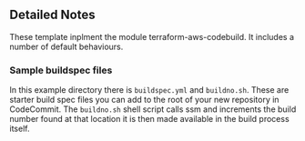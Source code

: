 ## Detailed Notes

These template inplment the module terraform-aws-codebuild. It includes a number of default behaviours.

### Sample buildspec files

In this example directory there is `buildspec.yml` and `buildno.sh`. These are starter build spec files you can add to the root of your new repository in CodeCommit. The `buildno.sh` shell script calls ssm and increments the build number found at that location it is then made available in the build process itself.
